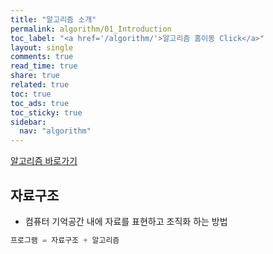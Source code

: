 ```yaml
---
title: "알고리즘 소개"
permalink: algorithm/01_Introduction
toc_label: "<a href='/algorithm/'>알고리즘 홈이동 Click</a>"
layout: single
comments: true
read_time: true
share: true
related: true
toc: true
toc_ads: true
toc_sticky: true
sidebar:
  nav: "algorithm"
---
```

[알고리즘 바로가기](../algorithm)


## 자료구조
- 컴퓨터 기억공간 내에 자료를 표현하고 조직화 하는 방법

~~~php
프로그램 = 자료구조 + 알고리즘
~~~

